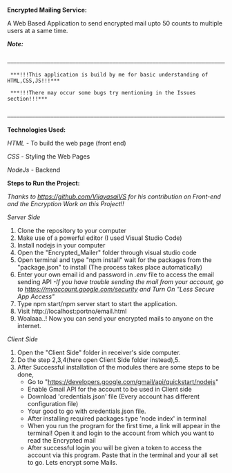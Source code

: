 **Encrypted Mailing Service:**

A Web Based Application to send encrypted mail upto 50 counts to multiple users at a same time.

**_Note:_**

    	———————————————————————————————————————————————————————————————————————

     ***!!!This application is build by me for basic understanding of HTML,CSS,JS!!!***

     ***!!!There may occur some bugs try mentioning in the Issues section!!!***

    	———————————————————————————————————————————————————————————————————————



**Technologies Used:**

_HTML_ - To build the web page (front end)

_CSS_ - Styling the Web Pages

_NodeJs_ - Backend

**Steps to Run the Project:**

_Thanks to https://github.com/VijayasaiVS for his contribution on Front-end and the Encryption Work on this Project!!_

_Server Side_

1. Clone the repository to your computer
2. Make use of a powerful editor (I used Visual Studio Code)
3. Install nodejs in your computer
4. Open the "Encrypted_Mailer" folder through visual studio code
5. Open terminal and type
   "npm install"
   wait for the packages from the "package.json" to install (The process takes place automatically)
6. Enter your own email id and password in _.env_ file to access the email sending API
   _-If you have trouble sending the mail from your account, go to https://myaccount.google.com/security and Turn On "Less Secure App Access"_
7. Type npm start/npm server start to start the application.
8. Visit http://localhost:portno/email.html
9. Woalaaa..! Now you can send your encrypted mails to anyone on the internet.

_Client Side_

1. Open the "Client Side" folder in receiver's side computer.
2. Do the step 2,3,4(here open Client Side folder instead),5.
3. After Successful installation of the modules there are some steps to be done,
   - Go to "https://developers.google.com/gmail/api/quickstart/nodejs"
   - Enable Gmail API for the account to be used in Client side
   - Download 'credentials.json' file (Every account has different configuration file)
   - Your good to go with credentials.json file.
   - After installing required packages type 'node index' in terminal
   - When you run the program for the first time, a link will appear in the terminal! Open it and login to the account from which you want to read the Encrypted mail
   - After successful login you will be given a token to access the account via this program. Paste that in the terminal and your all set to go. Lets encrypt some Mails.
